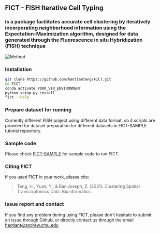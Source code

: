 ## FICT - FISH Iterative Cell Typing  
### is a package facilitates accurate cell clustering by iteratively incorporating neighborhood information using the Expectation-Maximization algorithm, designed for data generated through the Fluorescence in situ Hybridization (FISH) technique

![Method](https://github.com/haotianteng/FICT/assets/11155295/3dbef51f-46d1-4af0-b518-864f67163af6)

### Installation
```bash
git clone https://github.com/haotianteng/FICT.git
cd FICT
conda activate YOUR_VIR_ENVIRONMENT
python setup.py install
fict --help
```

### Prepare dataset for running
Currently different FISH project using different data format, so 4 scripts are provided for dataset preparation for different datasets in FICT-SAMPLE tutorial repository.  

### Sample code
Please check [FICT-SAMPLE](https://github.com/haotianteng/FICT-SAMPLE) for sample code to run FICT.  

### Citing FICT
If you used FICT in your work, please cite:
> Teng, H., Yuan, Y., & Bar-Joseph, Z. (2021). Clustering Spatial Transcriptomics Data. Bioinformatics.

### Issue report and contact
If you find any problem during using FICT, please don't hesitate to submit an issue through Github, or directly contact us through the email haotiant@andrew.cmu.edu
